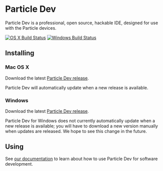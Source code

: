 # Particle Dev

Particle Dev is a professional, open source, hackable IDE, designed for use with the Particle devices.

[![OS X Build Status](https://travis-ci.org/spark/particle-dev-app.svg?branch=master)](https://travis-ci.org/spark/particle-dev-app)
[![Windows Build Status](https://ci.appveyor.com/api/projects/status/1ueagt55c5xdes19/branch/master?svg=true)](https://ci.appveyor.com/project/suda/spark-dev/branch/master)
## Installing

### Mac OS X

Download the latest [Particle Dev release](https://github.com/spark/particle-dev-app/releases/latest).

Particle Dev will automatically update when a new release is available.

### Windows

Download the latest [Particle Dev release](https://github.com/spark/particle-dev-app/releases/latest).

Particle Dev for Windows does not currently automatically update when a new release is available; you will have to download a new version manually when updates are released. We hope to see this change in the future.

## Using

See [our documentation](http://docs.particle.io/core/dev) to learn about how to use Particle Dev for software development.
